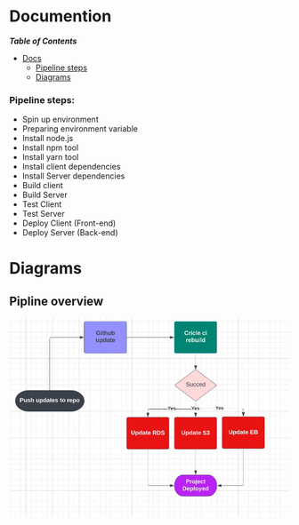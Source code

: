 # Documention


___Table of Contents___

- [Docs]()
  - [Pipeline steps](#pipeline-steps)
  - [Diagrams](#diagrams)




### Pipeline steps:
  - Spin up environment
  - Preparing environment variable
  - Install node.js 
  - Install npm tool
  - Install yarn tool
  - Install client dependencies
  - Install Server dependencies
  - Build client
  - Build Server
  - Test Client
  - Test Server
  - Deploy Client (Front-end)
  - Deploy Server (Back-end)


# Diagrams


## Pipline overview

![Pipline Picture](./Diagrams/Pipline%20overview.JPG)